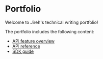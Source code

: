 # Portfolio

Welcome to Jireh's technical writing portfolio!

The portfolio includes the following content: 
- [API feature overview](/api-polls-overview.md)
- [API reference](/api-create-a-poll.md)
- [SDK guide](/sdk-retrieve-a-list-of-channels.md)
